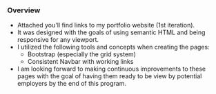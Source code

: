 ### Overview
* Attached you'll find links to my portfolio website (1st iteration).
* It was designed with the goals of using semantic HTML and being responsive for any viewport. 
* I utilized the following tools and concepts when creating the pages:
    * Bootstrap (especially the grid system)
    * Consistent Navbar with working links
* I am looking forward to making continuous improvements to these pages with the goal of having them ready to be view by potential employers by the end of this program.  